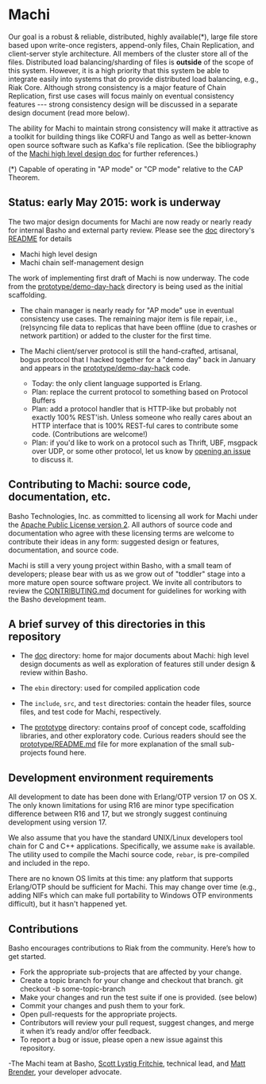 # Machi

Our goal is a robust & reliable, distributed, highly available(*),
large file store based upon write-once registers, append-only files,
Chain Replication, and client-server style architecture.  All members
of the cluster store all of the files.  Distributed load
balancing/sharding of files is __outside__ of the scope of this
system.  However, it is a high priority that this system be able to
integrate easily into systems that do provide distributed load
balancing, e.g., Riak Core.  Although strong consistency is a major
feature of Chain Replication, first use cases will focus mainly on
eventual consistency features --- strong consistency design will be
discussed in a separate design document (read more below).

The ability for Machi to maintain strong consistency will make it
attractive as a toolkit for building things like CORFU and Tango as
well as better-known open source software such as Kafka's file
replication.  (See the bibliography of the [Machi high level design
doc](./doc/high-level-machi.pdf) for further references.)

(*) Capable of operating in "AP mode" or "CP mode" relative to the
  CAP Theorem.

## Status: early May 2015: work is underway

The two major design documents for Machi are now ready or nearly ready
for internal Basho and external party review.  Please see the
[doc](./doc) directory's [README](./doc) for details

* Machi high level design
* Machi chain self-management design

The work of implementing first draft of Machi is now underway.  The
code from the [prototype/demo-day-hack](prototype/demo-day-hack/) directory is
being used as the initial scaffolding.

* The chain manager is nearly ready for "AP mode" use in eventual
  consistency use cases.  The remaining major item is file repair,
  i.e., (re)syncing file data to replicas that have been offline (due
  to crashes or network partition) or added to the cluster for the
  first time.

* The Machi client/server protocol is still the hand-crafted,
  artisanal, bogus protocol that I hacked together for a "demo day"
  back in January and appears in the
  [prototype/demo-day-hack](prototype/demo-day-hack/) code.
    * Today: the only client language supported is Erlang.
    * Plan: replace the current protocol to something based on Protocol Buffers
    * Plan: add a protocol handler that is HTTP-like but probably not
      exactly 100% REST'ish.  Unless someone who really cares about an
      HTTP interface that is 100% REST-ful cares to contribute some
      code.  (Contributions are welcome!)
    * Plan: if you'd like to work on a protocol such as Thrift, UBF,
      msgpack over UDP, or some other protocol, let us know by
      [opening an issue](./issues/new) to discuss it.

## Contributing to Machi: source code, documentation, etc.

Basho Technologies, Inc. as committed to licensing all work for Machi
under the
[Apache Public License version 2](./LICENSE).  All authors of source code
and documentation who agree with these licensing terms are welcome to
contribute their ideas in any form: suggested design or features,
documentation, and source code.

Machi is still a very young project within Basho, with a small team of
developers; please bear with us as we grow out of "toddler" stage into
a more mature open source software project.
We invite all contributors to review the
[CONTRIBUTING.md](./CONTRIBUTING.md) document for guidelines for
working with the Basho development team.

## A brief survey of this directories in this repository

* The [doc](./doc/) directory: home for major documents about Machi:
  high level design documents as well as exploration of features still
  under design & review within Basho.

* The `ebin` directory: used for compiled application code

* The `include`, `src`, and `test` directories: contain the header
  files, source files, and test code for Machi, respectively.

* The [prototype](./prototype/) directory: contains proof of concept
  code, scaffolding libraries, and other exploratory code.  Curious
  readers should see the [prototype/README.md](./prototype/README.md)
  file for more explanation of the small sub-projects found here.

## Development environment requirements

All development to date has been done with Erlang/OTP version 17 on OS
X.  The only known limitations for using R16 are minor type
specification difference between R16 and 17, but we strongly suggest
continuing development using version 17.

We also assume that you have the standard UNIX/Linux developers
tool chain for C and C++ applications.  Specifically, we assume `make`
is available.  The utility used to compile the Machi source code,
`rebar`, is pre-compiled and included in the repo.

There are no known OS limits at this time: any platform that supports
Erlang/OTP should be sufficient for Machi.  This may change over time
(e.g., adding NIFs which can make full portability to Windows OTP
environments difficult), but it hasn't happened yet.

## Contributions 

Basho encourages contributions to Riak from the community. Here’s how
to get started.

* Fork the appropriate sub-projects that are affected by your change. 
* Create a topic branch for your change and checkout that branch.
     git checkout -b some-topic-branch
* Make your changes and run the test suite if one is provided. (see below)
* Commit your changes and push them to your fork.
* Open pull-requests for the appropriate projects.
* Contributors will review your pull request, suggest changes, and merge it when it’s ready and/or offer feedback.
* To report a bug or issue, please open a new issue against this repository.

-The Machi team at Basho, 
[Scott Lystig Fritchie](mailto:scott@basho.com), technical lead, and
[Matt Brender](mailto:mbrender@basho.com), your developer advocate.

